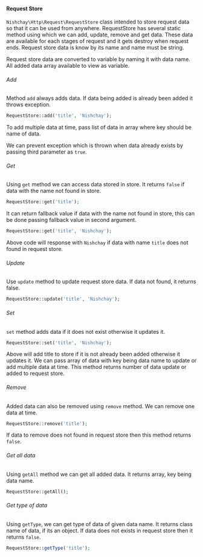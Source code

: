 #### Request Store

`Nishchay\Http\Request\RequestStore` class intended to store request data so that it can be used from anywhere. RequestStore has several static method using which we can add, update, remove and get data. These data are available for each stages of request and it gets destroy when request ends. Request store data is know by its name and name must be string.

Request store data are converted to variable by naming it with data name. All added data array available to view as variable.

###### Add
Method `add` always adds data. If data being added is already been added it throws exception.
```php
RequestStore::add('title', 'Nishchay');
```

To add multiple data at time, pass list of data in array where key should be name of data.

We can prevent exception which is thrown when data already exists by passing third parameter as `true`.

###### Get
Using `get` method we can access data stored in store. It returns `false` if data with the name not found in store.
```php
RequestStore::get('title');
```
It can return fallback value if data with the name not found in store, this can be done passing fallback value in second argument.
```php
RequestStore::get('title', 'Nishchay');
```

Above code will response with `Nishchay` if data with name `title` does not found in request store.

###### Update
Use `update` method to update request store data. If data not found, it returns false.

```php
RequestStore::update('title', 'Nishchay');
```

###### Set
`set` method adds data if it does not exist otherwise it updates it.
```php
RequestStore::set('title', 'Nishchay');
```
Above will add title to store if it is not already been added otherwise it updates it. We can pass array of data with key being data name to update or add multiple data at time. This method returns number of data update or added to request store.

###### Remove

Added data can also be removed using `remove` method. We can remove one data at time.
```php
RequestStore::remove('title');
```

If data to remove does not found in request store then this method returns `false`.

###### Get all data

Using `getAll` method we can get all added data. It returns array, key being data name.
```php
RequestStore::getAll();
```
###### Get type of data

Using `getType`, we can get type of data of given data name. It returns class name of data, if its an object. If data does not exists in request store then it returns `false`.
```php
RequestStore::getType('title');
```